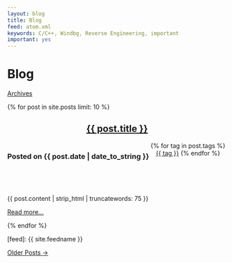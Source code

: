 ```yaml
---
layout: blog
title: Blog
feed: atom.xml
keywords: C/C++, Windbg, Reverse Engineering, important
important: yes
---
```


Blog 
=====================
<span class="low-top quiet large-bottom"><a href="/archives" class="small quiet">Archives</a></span>
<p/>

{% for post in site.posts limit: 10 %}
<article>
<header>
<h2 class="prepend-top"><a href="{{ post.url }}">{{ post.title }}</a></h2>
<h3 class="datetext" style="float:left">
Posted on {{ post.date | date_to_string }}
</h3>
<div class="tag-list" style="display:inline"> {% for tag in post.tags %}<a href="/tags/{{ tag | slugize }}/">{{ tag }}</a> {% endfor %}</div>
</header>


<div class="c">&nbsp;</div>
<p>{{ post.content | strip_html | truncatewords: 75 }}</p>
<footer>
<p><a href="{{ post.url }}">Read more...</a></p>
</footer>
</article>
{% endfor %}


[feed]: {{ site.feedname }}



<p>
<a href="/archives">Older Posts &rarr;</a>
</p>


